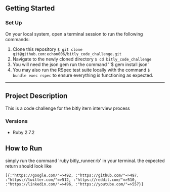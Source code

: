## Getting Started

### Set Up
On your local system, open a terminal session to run the following commands:
1. Clone this repository `$ git clone git@github.com:echon006/bitly_code_challenge.git`
2. Navigate to the newly cloned directory `$ cd bitly_code_challenge`
3. You will need the json gem run the command '`$ gem install json'
4. You may also run the RSpec test suite locally with the command `$ bundle exec rspec` to ensure everything is functioning as expected.

----------

## Project Description

This is a code challenge for the bitly itern interview process

### Versions

- Ruby 2.7.2


## How to Run

simply run the command 'ruby bitly_runner.rb' in your terminal.
the expected return should look like 
</br>
```
[{:"https://google.com/"=>492, :"https://github.com/"=>497, :"https://twitter.com/"=>512, :"https://reddit.com/"=>510, :"https://linkedin.com/"=>496, :"https://youtube.com/"=>557}]
```
